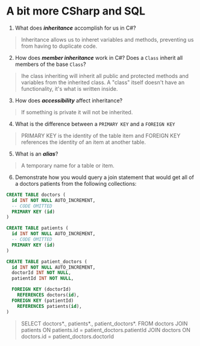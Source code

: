 # A bit more CSharp and SQL
1. What does ***inheritance*** accomplish for us in C#?

  > Inheritance allows us to inheret variables and methods, preventing us from having to duplicate code.

2. How does ***member inheritance*** work in C#? Does a `Class` inherit all members of the base `Class`?

  > Ihe class inheriting will inherit all public and protected methods and variables from the inherited class. A "class" itself doesn't have an functionality, it's what is written inside.

3. How does ***accessibility*** affect inheritance?

  > If something is private it will not be inherited.

4. What is the difference between a `PRIMARY KEY` and a `FOREIGN KEY`

  > PRIMARY KEY is the identity of the table item and FOREIGN KEY references the identity of an item at another table.

5. What is an ***alias***?

  > A temporary name for a table or item.

6. Demonstrate how you would query a join statement that would get all of a doctors patients from the following collections:

  ```SQL
  CREATE TABLE doctors (
    id INT NOT NULL AUTO_INCREMENT,
    -- CODE OMITTED
    PRIMARY KEY (id)
  )

  CREATE TABLE patients (
    id INT NOT NULL AUTO_INCREMENT,
    -- CODE OMITTED
    PRIMARY KEY (id)
  )

  CREATE TABLE patient_doctors (
    id INT NOT NULL AUTO_INCREMENT,
    doctorId INT NOT NULL,
    patientId INT NOT NULL,

    FOREIGN KEY (doctorId)
      REFERENCES doctors(id),
    FOREIGN KEY (patientId)
      REFERENCES patients(id),
  )

  ```

  > SELECT
>   doctors*.,
>   patients*.,
>   patient_doctors*.
>   FROM
>   doctors
>   JOIN patients ON patients.id = patient_doctors.patientId
>   JOIN doctors ON doctors.id = patient_doctors.doctorId
